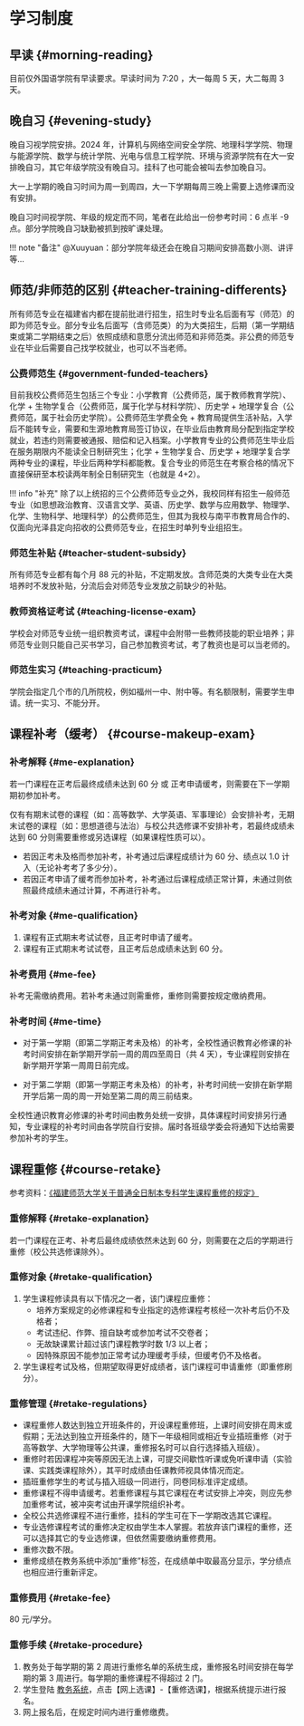 # 学习制度

## 早读 {#morning-reading}

目前仅外国语学院有早读要求。早读时间为 7:20 ，大一每周 5 天，大二每周 3 天。

## 晚自习 {#evening-study}

晚自习视学院安排。2024 年，计算机与网络空间安全学院、地理科学学院、物理与能源学院、数学与统计学院、光电与信息工程学院、环境与资源学院有在大一安排晚自习，其它年级学院没有晚自习。挂科了也可能会被叫去参加晚自习。

大一上学期的晚自习时间为周一到周四，大一下学期每周三晚上需要上选修课而没有安排。

晚自习时间视学院、年级的规定而不同，笔者在此给出一份参考时间：6 点半 -9 点。部分学院晚自习缺勤被抓到按旷课处理。

!!! note "备注"
    @Xuuyuan：部分学院年级还会在晚自习期间安排高数小测、讲评等…

## 师范/非师范的区别 {#teacher-training-differents}

所有师范专业在福建省内都在提前批进行招生，招生时专业名后面有写（师范）的即为师范专业。部分专业名后面写（含师范类）的为大类招生，后期（第一学期结束或第二学期结束之后）依照成绩和意愿分流出师范和非师范类。非公费的师范专业在毕业后需要自己找学校就业，也可以不当老师。

### 公费师范生 {#government-funded-teachers}

目前我校公费师范生包括三个专业：小学教育（公费师范，属于教师教育学院）、化学 + 生物学复合（公费师范，属于化学与材料学院）、历史学 + 地理学复合（公费师范，属于社会历史学院）。公费师范生学费全免 + 教育局提供生活补贴，入学后不能转专业，需要和生源地教育局签订协议，在毕业后由教育局分配到指定学校就业，若违约则需要被通报、赔偿和记入档案。小学教育专业的公费师范生毕业后在服务期限内不能读全日制研究生；化学 + 生物学复合、历史学 + 地理学复合学两种专业的课程，毕业后两种学科都能教。复合专业的师范生在考察合格的情况下直接保研至本校读两年制全日制研究生（也就是 4+2）。

!!! info "补充"
    除了以上统招的三个公费师范专业之外，我校同样有招生一般师范专业（如思想政治教育、汉语言文学、英语、历史学、数学与应用数学、物理学、化学、生物科学、地理科学）的公费师范生，但其为我校与南平市教育局合作的、仅面向光泽县定向招收的公费师范专业，在招生时单列专业组招生。

### 师范生补贴 {#teacher-student-subsidy}

所有师范专业都有每个月 88 元的补贴，不定期发放。含师范类的大类专业在大类培养时不发放补贴，分流后会对师范专业发放之前缺少的补贴。

### 教师资格证考试 {#teaching-license-exam}

学校会对师范专业统一组织教资考试，课程中会附带一些教师技能的职业培养；非师范专业则只能自己买书学习，自己参加教资考试，考了教资也是可以当老师的。

### 师范生实习 {#teaching-practicum}

学院会指定几个市的几所院校，例如福州一中、附中等。有名额限制，需要学生申请。统一实习、不能分开。

## 课程补考（缓考） {#course-makeup-exam}

### 补考解释 {#me-explanation}

若一门课程在正考后最终成绩未达到 60 分 或 正考申请缓考，则需要在下一学期期初参加补考。

仅有有期末试卷的课程（如：高等数学、大学英语、军事理论）会安排补考，无期末试卷的课程（如：思想道德与法治）与校公共选修课不安排补考，若最终成绩未达到 60 分则需要重修或另选课程（如果课程性质可以）。

- 若因正考未及格而参加补考，补考通过后课程成绩计为 60 分、绩点以 1.0 计入（无论补考考了多少分）。
- 若因正考申请了缓考而参加补考，补考通过后课程成绩正常计算，未通过则依照最终成绩未通过计算，不再进行补考。

### 补考对象 {#me-qualification}

1. 课程有正式期末考试试卷，且正考时申请了缓考。
2. 课程有正式期末考试试卷，且正考后总成绩未达到 60 分。

### 补考费用 {#me-fee}

补考无需缴纳费用。若补考未通过则需重修，重修则需要按规定缴纳费用。

### 补考时间 {#me-time}

- 对于第一学期（即第二学期正考未及格）的补考，全校性通识教育必修课的补考时间安排在新学期开学前一周的周四至周日（共 4 天），专业课程则安排在新学期开学第一周周日前完成。

- 对于第二学期（即第一学期正考未及格）的补考，补考时间统一安排在新学期开学后第一周的周一开始至第二周的周三前结束。

全校性通识教育必修课的补考时间由教务处统一安排，具体课程时间安排另行通知，专业课程的补考时间由各学院自行安排。届时各班级学委会将通知下达给需要参加补考的学生。

## 课程重修 {#course-retake}

参考资料：[《福建师范大学关于普通全日制本专科学生课程重修的规定》](https://jwc.fjnu.edu.cn/d9/01/c9130a186625/page.htm)

### 重修解释 {#retake-explanation}

若一门课程在正考、补考后最终成绩依然未达到 60 分，则需要在之后的学期进行重修（校公共选修课除外）。

### 重修对象 {#retake-qualification}

1. 学生课程修读具有以下情况之一者，该门课程应重修：
    - 培养方案规定的必修课程和专业指定的选修课程考核经一次补考后仍不及格者；
    - 考试违纪、作弊、擅自缺考或参加考试不交卷者；
    - 无故缺课累计超过该门课程教学时数 1/3 以上者；
    - 因特殊原因不能参加正常考试办理缓考手续，但缓考仍不及格者。
2. 学生课程考试及格，但期望取得更好成绩者，该门课程可申请重修（即重修刷分）。

### 重修管理 {#retake-regulations}

- 课程重修人数达到独立开班条件的，开设课程重修班，上课时间安排在周末或假期；无法达到独立开班条件的，随下一年级相同或相近专业插班重修（对于高等数学、大学物理等公共课，重修报名时可以自行选择插入班级）。
- 重修时若因课程冲突等原因无法上课，可提交间歇性听课或免听课申请（实验课、实践类课程除外），其平时成绩由任课教师视具体情况而定。
- 插班重修学生的考试与插入班级一同进行，同卷同标准评定成绩。
- 重修课程不得申请缓考。若重修课程与其它课程在考试安排上冲突，则应先参加重修考试，被冲突考试由开课学院组织补考。
- 全校公共选修课程不进行重修，挂科的学生可在下一学期改选其它课程。
- 专业选修课程考试的重修决定权由学生本人掌握。若放弃该门课程的重修，还可以选择其它的专业选修课，但依然需要缴纳重修费用。
- 重修次数不限。
- 重修成绩在教务系统中添加“重修”标签，在成绩单中取最高分显示，学分绩点也相应进行重新评定。

### 重修费用 {#retake-fee}

80 元/学分。

### 重修手续 {#retake-procedure}

1. 教务处于每学期的第 2 周进行重修名单的系统生成，重修报名时间安排在每学期的第 3 周进行。每学期的重修课程不得超过 2 门。
2. 学生登陆 [教务系统](https://jwglxt.fjnu.edu.cn)，点击【网上选课】-【重修选课】，根据系统提示进行报名。
3. 网上报名后，在规定时间内进行重修缴费。
